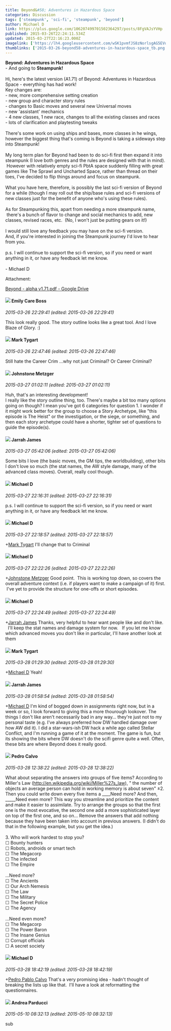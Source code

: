 ```yaml
---
title: Beyond&#58; Adventures in Hazardous Space
categories: Discussion
tags: ['steampunk', 'sci-fi', 'steampunk', 'beyond']
author: Michael D
link: https://plus.google.com/106207499701502364297/posts/8FgVAJsYVHp
published: 2015-03-26T22:24:11.534Z
updated: 2015-03-27T22:16:23.000Z
imagelink: ['https://lh4.googleusercontent.com/wSK1pvmfJS8zNorlsgAG5EVuZkGcL-pBegPD92uLSaAe2fljZtd6A6FnMeqw8khnSqt9gvM0sOH1JG0YrbKl1vTS97BlHrpKnA-CtAXoRmym041erp_9QE1MGIk0OmVy-E8FbU8w=s1600']
thumblinks: ['2015-03-26-beyond58-adventures-in-hazardous-space_tb.png']
---
```


<b>Beyond: Adventures in Hazardous Space</b>  <br />- And going to <b>Steampunk!</b><br /><br />Hi, here&#39;s the latest version (A1.71) of Beyond: Adventures in Hazardous Space - everything has had work! <br />Key changes are: <br />- new, more comprehensive setting creation<br />- new group and character story rules<br />- changes to Basic moves and several new Universal moves<br />- new &#39;assistant&#39; mechanics<br />- 4 new classes, 1 new race, changes to all the existing classes and races<br />- lots of clarification and playtesting tweaks<br /><br />There&#39;s some work on using ships and bases, more classes in he wings, however the biggest thing that&#39;s coming is Beyond is taking a sideways step into Steampunk!<br /><br />My long term plan for Beyond had been to do sci-fi first then expand it into steampunk (I love both genres and the rules are designed with that in mind).  However with relatively empty sci-fi PbtA space suddenly filling with great games like The Sprawl and Uncharted Space, rather than thread on their toes, I&#39;ve decided to flip things around and focus on steampunk.  <br /><br />What you have here, therefore, is possibly the last sci-fi version of Beyond for a while (though I may roll out the ship/base rules and sci-fi versions of new classes just for the benefit of anyone who&#39;s using these rules).<br /><br />As for Steampunking this, apart from needing a more steampunk name,  there&#39;s a bunch of flavor to change and social mechanics to add, new classes, revised races, etc.  (No, I won&#39;t just be putting gears on it!)<br /><br />I would still love any feedback you may have on the sci-fi version.<br />And, if you&#39;re interested in joining the Steampunk journey I&#39;d love to hear from you.<br /><br />p.s. I will continue to support the sci-fi version, so if you need or want anything in it, or have any feedback let me know.<br /><br />- Michael D


Attachment:

<a href='https://drive.google.com/file/d/0BzRDxotrnPmTT2dHRU9LT3dfeEk/view?usp=sharing'>Beyond - alpha v1.71.pdf - Google Drive</a>


<div id='comment z12ft32zqnexgdflf224h1zi3xyatxvbw04'>
  <h4><img src='{{site.baseurl}}//images/avatars/109099786977811032250_photo.jpg'> Emily Care Boss</h4>
      <p><cite>2015-03-26 22:29:41 (edited: 2015-03-26 22:29:41)</cite></p>
        <p>This look really good. The story outline looks like a great tool. And I love Blaze of Glory. :)</p>
</div>
        

<div id='comment z12ft32zqnexgdflf224h1zi3xyatxvbw04'>
  <h4><img src='{{site.baseurl}}//images/avatars/118088719859349999400_photo.jpg'> Mark Tygart</h4>
      <p><cite>2015-03-26 22:47:46 (edited: 2015-03-26 22:47:46)</cite></p>
        <p>Still hate the Career Crim ...why not just Criminal? Or Career Criminal?</p>
</div>
        

<div id='comment z12ft32zqnexgdflf224h1zi3xyatxvbw04'>
  <h4><img src='{{site.baseurl}}//images/avatars/113864117304127544117_photo.jpg'> Johnstone Metzger</h4>
      <p><cite>2015-03-27 01:02:11 (edited: 2015-03-27 01:02:11)</cite></p>
        <p>Huh, that&#39;s an interesting development!<br />I really like the story outline thing, too. There&#39;s maybe a bit too many options going on though? I mean you&#39;ve got 6 categories for question 1. I wonder if it might work better for the group to choose a Story Archetype, like &quot;this episode is The Heist&quot; or the investigation, or the siege, or something, and then each story archetype could have a shorter, tighter set of questions to guide the episode(s).</p>
</div>
        

<div id='comment z12ft32zqnexgdflf224h1zi3xyatxvbw04'>
  <h4><img src='{{site.baseurl}}//images/avatars/108001625414701725812_photo.jpg'> Jarrah James</h4>
      <p><cite>2015-03-27 05:42:06 (edited: 2015-03-27 05:42:06)</cite></p>
        <p>Some bits I love (the basic moves, the GM tips, the worldbuilding), other bits I don&#39;t love so much (the stat names, the AW style damage, many of the advanced class moves). Overall, really cool though. </p>
</div>
        

<div id='comment z12ft32zqnexgdflf224h1zi3xyatxvbw04'>
  <h4><img src='{{site.baseurl}}//images/avatars/106207499701502364297_photo.jpg'> Michael D</h4>
      <p><cite>2015-03-27 22:16:31 (edited: 2015-03-27 22:16:31)</cite></p>
        <p>p.s. I will continue to support the sci-fi version, so if you need or want anything in it, or have any feedback let me know.</p>
</div>
        

<div id='comment z12ft32zqnexgdflf224h1zi3xyatxvbw04'>
  <h4><img src='{{site.baseurl}}//images/avatars/106207499701502364297_photo.jpg'> Michael D</h4>
      <p><cite>2015-03-27 22:18:57 (edited: 2015-03-27 22:18:57)</cite></p>
        <p><span class="proflinkWrapper"><span class="proflinkPrefix">+</span><a class="proflink" href="https://plus.google.com/118088719859349999400" oid="118088719859349999400">Mark Tygart</a></span> I&#39;ll change that to Criminal</p>
</div>
        

<div id='comment z12ft32zqnexgdflf224h1zi3xyatxvbw04'>
  <h4><img src='{{site.baseurl}}//images/avatars/106207499701502364297_photo.jpg'> Michael D</h4>
      <p><cite>2015-03-27 22:22:26 (edited: 2015-03-27 22:22:26)</cite></p>
        <p><span class="proflinkWrapper"><span class="proflinkPrefix">+</span><a class="proflink" href="https://plus.google.com/113864117304127544117" oid="113864117304127544117">Johnstone Metzger</a></span> Good point.  This is working top down, so covers the overall adventure context (i.e. if players want to make a campaign of it) first.  I&#39;ve yet to provide the structure for one-offs or short episodes.</p>
</div>
        

<div id='comment z12ft32zqnexgdflf224h1zi3xyatxvbw04'>
  <h4><img src='{{site.baseurl}}//images/avatars/106207499701502364297_photo.jpg'> Michael D</h4>
      <p><cite>2015-03-27 22:24:49 (edited: 2015-03-27 22:24:49)</cite></p>
        <p><span class="proflinkWrapper"><span class="proflinkPrefix">+</span><a class="proflink" href="https://plus.google.com/108001625414701725812" oid="108001625414701725812">Jarrah James</a></span> Thanks, very helpful to hear want people like and don&#39;t like.   I&#39;ll keep the stat names and damage system for now.   If you let me know which advanced moves you don&#39;t like in particular, I&#39;ll have another look at them</p>
</div>
        

<div id='comment z12ft32zqnexgdflf224h1zi3xyatxvbw04'>
  <h4><img src='{{site.baseurl}}//images/avatars/118088719859349999400_photo.jpg'> Mark Tygart</h4>
      <p><cite>2015-03-28 01:29:30 (edited: 2015-03-28 01:29:30)</cite></p>
        <p><span class="proflinkWrapper"><span class="proflinkPrefix">+</span><a class="proflink" href="https://plus.google.com/106207499701502364297" oid="106207499701502364297">Michael D</a></span> Yeah!</p>
</div>
        

<div id='comment z12ft32zqnexgdflf224h1zi3xyatxvbw04'>
  <h4><img src='{{site.baseurl}}//images/avatars/108001625414701725812_photo.jpg'> Jarrah James</h4>
      <p><cite>2015-03-28 01:58:54 (edited: 2015-03-28 01:58:54)</cite></p>
        <p><span class="proflinkWrapper"><span class="proflinkPrefix">+</span><a class="proflink" href="https://plus.google.com/106207499701502364297" oid="106207499701502364297">Michael D</a></span> I&#39;m kind of bogged down in assignments right now, but in a week or so, I look forward to giving this a more thourough lookover. The things I don&#39;t like aren&#39;t necessarily bad in any way... they&#39;re just not to my personal taste (e.g. I&#39;ve always preferred how DW handled damage over how AW did it). I did a star-wars-ish DW hack a while ago called Stellar Conflict, and I&#39;m running a game of it at the moment. The game is fun, but its showing the bits where DW doesn&#39;t do the scifi genre quite a well. Often, these bits are where Beyond does it really good.  </p>
</div>
        

<div id='comment z12ft32zqnexgdflf224h1zi3xyatxvbw04'>
  <h4><img src='{{site.baseurl}}//images/avatars/117935531248652656757_photo.jpg'> Pedro Calvo</h4>
      <p><cite>2015-03-28 12:38:22 (edited: 2015-03-28 12:38:22)</cite></p>
        <p>What about separating the answers into groups of five items? According to Miller&#39;s Law (<a href="http://en.wikipedia.org/wiki/Miller%27s_law" class="ot-anchor">http://en.wikipedia.org/wiki/Miller%27s_law</a>), &quot; the number of objects an average person can hold in working memory is about seven&quot; ±2. Then you could write down every five items a ____Need more? And then, _____Need even more? This way you streamline and prioritize the content and make it easier to assimilate. Try to arrange the groups so that the first one is the most evocative, the second one add a more sophisticated layer on top of the first one, and so on... Remove the answers that add nothing because they have been taken into account in previous answers. (I didn&#39;t do that in the following example, but you get the idea.)<br /><br />3. Who will work hardest to stop you?<br />☐ Bounty hunters<br />☐ Robots, androids or smart tech<br />☐ The Megacorp<br />☐ The infected<br />☐ The Empire<br /><br />...Need more?<br />☐ The Ancients<br />☐ Our Arch Nemesis<br />☐ The Law<br />☐ The Military<br />☐ The Secret Police<br />☐ The Agency<br /><br />...Need even more?<br />☐ The Megacorp<br />☐ The Power Baron<br />☐ The Insane Genius<br />☐ Corrupt officials<br />☐ A secret society</p>
</div>
        

<div id='comment z12ft32zqnexgdflf224h1zi3xyatxvbw04'>
  <h4><img src='{{site.baseurl}}//images/avatars/106207499701502364297_photo.jpg'> Michael D</h4>
      <p><cite>2015-03-28 18:42:19 (edited: 2015-03-28 18:42:19)</cite></p>
        <p><span class="proflinkWrapper"><span class="proflinkPrefix">+</span><a class="proflink" href="https://plus.google.com/117935531248652656757" oid="117935531248652656757">Pedro Pablo Calvo</a></span> That&#39;s a very promising idea - hadn&#39;t thought of breaking the lists up like that.  I&#39;ll have a look at reformatting the questionnaires.</p>
</div>
        

<div id='comment z12ft32zqnexgdflf224h1zi3xyatxvbw04'>
  <h4><img src='{{site.baseurl}}//images/avatars/101076298485951808085_photo.jpg'> Andrea Parducci</h4>
      <p><cite>2015-05-10 08:32:13 (edited: 2015-05-10 08:32:13)</cite></p>
        <p>sub</p>
</div>
        